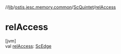 //[lib](../../../index.md)/[ostis.jesc.memory.common](../index.md)/[ScQuintet](index.md)/[relAccess](rel-access.md)

# relAccess

[jvm]\
val [relAccess](rel-access.md): [ScEdge](../../ostis.jesc.memory.element.edge/-sc-edge/index.md)
